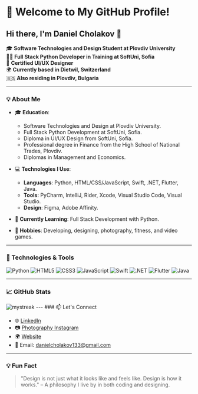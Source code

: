 
# 🌟 Welcome to My GitHub Profile!

## Hi there, I'm Daniel Cholakov 👋

🎓 **Software Technologies and Design Student at Plovdiv University**  
👨‍💻 **Full Stack Python Developer in Training at SoftUni, Sofia**  
🎨 **Certified UI/UX Designer**  
🌍 **Currently based in Dietwil, Switzerland**  
🇧🇬 **Also residing in Plovdiv, Bulgaria**

---

### 💡 About Me

- 🎓 **Education**:
  - Software Technologies and Design at Plovdiv University.
  - Full Stack Python Development at SoftUni, Sofia.
  - Diploma in UI/UX Design from SoftUni, Sofia.
  - Professional degree in Finance from the High School of National Trades, Plovdiv.
  - Diplomas in Management and Economics.

- 💻 **Technologies I Use**:
  - **Languages**: Python, HTML/CSS/JavaScript, Swift, .NET, Flutter, Java.
  - **Tools**: PyCharm, IntelliJ, Rider, Xcode, Visual Studio Code, Visual Studio.
  - **Design**: Figma, Adobe Affinity.

- 🌱 **Currently Learning**: Full Stack Development with Python.

- 🎯 **Hobbies**: Developing, designing, photography, fitness, and video games.

---

### 🔧 Technologies & Tools

![Python](https://img.shields.io/badge/-Python-3776AB?style=flat&logo=python&logoColor=white)
![HTML5](https://img.shields.io/badge/-HTML5-E34F26?style=flat&logo=html5&logoColor=white)
![CSS3](https://img.shields.io/badge/-CSS3-1572B6?style=flat&logo=css3&logoColor=white)
![JavaScript](https://img.shields.io/badge/-JavaScript-F7DF1E?style=flat&logo=javascript&logoColor=black)
![Swift](https://img.shields.io/badge/-Swift-FA7343?style=flat&logo=swift&logoColor=white)
![.NET](https://img.shields.io/badge/-.NET-512BD4?style=flat&logo=.net&logoColor=white)
![Flutter](https://img.shields.io/badge/-Flutter-02569B?style=flat&logo=flutter&logoColor=white)
![Java](https://img.shields.io/badge/-Java-007396?style=flat&logo=java&logoColor=white)

---

### 📈 GitHub Stats
<img src="https://github-readme-streak-stats.herokuapp.com/?user=DannyCholakov&theme=tokyonight" alt="mystreak"/>
---
### 📫 Let's Connect

- 🌐 [LinkedIn](https://www.linkedin.com/in/daniel-cholakov-06b70b261/)
- 📷 [Photography Instagram](https://www.instagram.com/kxn_s_kapaci/)
- 🌍 [Website](https://www.danielcholakov.ch)
- 📧 Email: danielcholakov133@gmail.com

---

### 💡 Fun Fact

> "Design is not just what it looks like and feels like. Design is how it works." – A philosophy I live by in both coding and designing.
